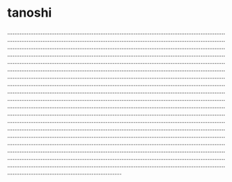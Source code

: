 # tanoshi
.....................................................................................................................................................................................................................................................................................................................................................................................................................................................................................................................................................................................................................................................................................................................................................................................................................................................................................................................................................................................................................................................................................................................................................................................................................................................................................................................................................................................................................................................................................................................................................................................................................................................................................................................................................................................................................................................................................................................................................................................................................................................................................................................................................................................................................................................................................................................................................................................................................................................................................................................